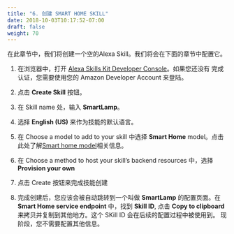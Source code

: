 ```yaml
---
title: "6. 创建 SMART HOME SKILL"
date: 2018-10-03T10:17:52-07:00
draft: false
weight: 70
---
```


在此章节中，我们将创建一个空的Alexa Skill。我们将会在下面的章节中配置它。

1.	在浏览器中，打开 [Alexa Skills Kit Developer Console](https://developer.amazon.com/alexa/console/ask)。如果您还没有 完成认证，您需要使用您的 Amazon Developer Account 来登陆。

2.	点击 **Create Skill** 按钮。

3.	在 Skill name 处，输入 **SmartLamp**。

4.	选择 **English (US)** 来作为技能的默认语言。

5.	在 Choose a model to add to your skill 中选择 **Smart Home** model。点击此处了解[Smart home model](https://alexaworkshop.com/introduction/alexa-skill-model)相关信息。

6.	在 Choose a method to host your skill’s backend resources 中，选择 **Provision your own**

7.	点击 Create 按钮来完成技能创建

8.	完成创建后，您应该会被自动跳转到一个叫做 **SmartLamp** 的配置页面。在 **Smart Home service endpoint** 中，找到 **Skill ID**, 点击 **Copy to clipboard** 来拷贝并复制到其他地方。这个 SKill ID 会在后续的配置过程中被使用到。 现阶段，您不需要配置其他信息。